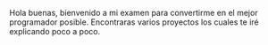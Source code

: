 Hola buenas, bienvenido a mi examen para convertirme 
en el mejor programador posible. 
Encontraras varios proyectos los cuales te iré explicando poco a poco.
